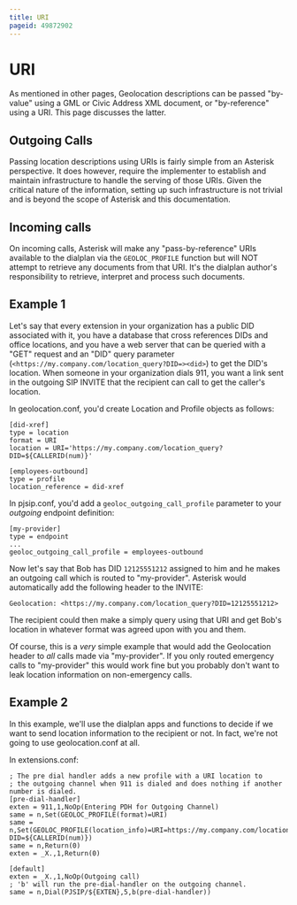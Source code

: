 ```yaml
---
title: URI
pageid: 49872902
---
```


# URI

As mentioned in other pages, Geolocation descriptions can be passed "by-value" using a GML or Civic Address XML document, or "by-reference" using a URI. This page discusses the latter.

## Outgoing Calls

Passing location descriptions using URIs is fairly simple from an Asterisk perspective. It does however, require the implementer to establish and maintain infrastructure to handle the serving of those URIs. Given the critical nature of the information, setting up such infrastructure is not trivial and is beyond the scope of Asterisk and this documentation.

## Incoming calls

On incoming calls, Asterisk will make any "pass-by-reference" URIs available to the dialplan via the `GEOLOC_PROFILE` function but will NOT attempt to retrieve any documents from that URI. It's the dialplan author's responsibility to retrieve, interpret and process such documents.

## Example 1

Let's say that every extension in your organization has a public DID associated with it, you have a database that cross references DIDs and office locations, and you have a web server that can be queried with a "GET" request and an "DID" query parameter (`<https://my.company.com/location_query?DID=><did>`) to get the DID's location. When someone in your organization dials 911, you want a link sent in the outgoing SIP INVITE that the recipient can call to get the caller's location.

In geolocation.conf, you'd create Location and Profile objects as follows:

```
[did-xref]
type = location
format = URI
location = URI='https://my.company.com/location_query?DID=${CALLERID(num)}'

[employees-outbound]
type = profile
location_reference = did-xref

```

In pjsip.conf, you'd add a `geoloc_outgoing_call_profile` parameter to your *outgoing* endpoint definition:

```
[my-provider]
type = endpoint
...
geoloc_outgoing_call_profile = employees-outbound

```

Now let's say that Bob has DID `12125551212` assigned to him and he makes an outgoing call which is routed to "my-provider". Asterisk would automatically add the following header to the INVITE:

```
Geolocation: <https://my.company.com/location_query?DID=12125551212>

```

The recipient could then make a simply query using that URI and get Bob's location in whatever format was agreed upon with you and them.

Of course, this is a *very* simple example that would add the Geolocation header to *all* calls made via "my-provider". If you only routed emergency calls to "my-provider" this would work fine but you probably don't want to leak location information on non-emergency calls.

## Example 2

In this example, we'll use the dialplan apps and functions to decide if we want to send location information to the recipient or not. In fact, we're not going to use geolocation.conf at all.

In extensions.conf:

```
; The pre dial handler adds a new profile with a URI location to
; the outgoing channel when 911 is dialed and does nothing if another number is dialed.
[pre-dial-handler]
exten = 911,1,NoOp(Entering PDH for Outgoing Channel)
same = n,Set(GEOLOC_PROFILE(format)=URI)
same = n,Set(GEOLOC_PROFILE(location_info)=URI=https://my.company.com/location_query?DID=${CALLERID(num)})
same = n,Return(0)
exten = _X.,1,Return(0)

[default]
exten = _X.,1,NoOp(Outgoing call)
; 'b' will run the pre-dial-handler on the outgoing channel.
same = n,Dial(PJSIP/${EXTEN},5,b(pre-dial-handler))

```
